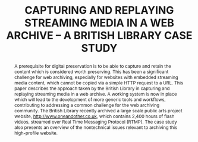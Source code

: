 ---
abstract: 'A prerequisite for digital preservation is to be able to capture

  and retain the content which is considered worth preserving.

  This has been a significant challenge for web archiving,

  especially for websites with embedded streaming media

  content, which cannot be copied via a simple HTTP request to

  a URL. This paper describes the approach taken by the British

  Library in capturing and replaying streaming media in a web

  archive. A working system is now in place which will lead to

  the development of more generic tools and workflows,

  contributing to addressing a common challenge for the web

  archiving community. The British Library recently archived a

  large scale public arts project website,

  http://www.oneandother.co.uk, which contains 2,400 hours of

  flash videos, streamed over Real Time Messaging Protocol

  (RTMP). The case study also presents an overview of the nontechnical

  issues relevant to archiving this high-profile website.'
creators:
- Coram, Roger
- Crawford, Lewis
- Johnson, Stephen
- Hockx-Yu, Helen
date: null
document_url: https://services.phaidra.univie.ac.at/api/object/o:185468/download
grand_parent: iPRES
institutions: []
keywords: []
landing_page_url: https://phaidra.univie.ac.at/o:185468
language: eng
layout: publication
license: CC BY-SA 2.0 AT
notes_url: null
parent: iPRES 2010
presentation_url: null
publication_type: paper
size: 648905
source_name: iPRES
title: CAPTURING AND REPLAYING STREAMING MEDIA IN A  WEB ARCHIVE – A BRITISH LIBRARY
  CASE STUDY
year: 2010
---
